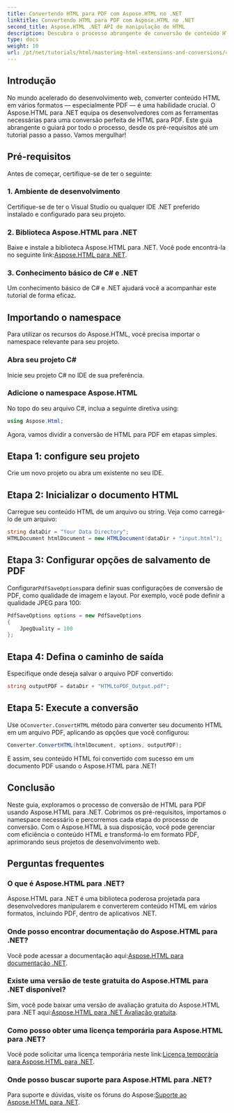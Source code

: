 ```yaml
---
title: Convertendo HTML para PDF com Aspose.HTML no .NET
linktitle: Convertendo HTML para PDF com Aspose.HTML no .NET
second_title: Aspose.HTML .NET API de manipulação de HTML
description: Descubra o processo abrangente de conversão de conteúdo HTML para PDF usando a poderosa biblioteca Aspose.HTML para .NET. Este guia fornece aos desenvolvedores.
type: docs
weight: 10
url: /pt/net/tutorials/html/mastering-html-extensions-and-conversions/converting-html-to-pdf/
---
```

## Introdução

No mundo acelerado do desenvolvimento web, converter conteúdo HTML em vários formatos — especialmente PDF — é uma habilidade crucial. O Aspose.HTML para .NET equipa os desenvolvedores com as ferramentas necessárias para uma conversão perfeita de HTML para PDF. Este guia abrangente o guiará por todo o processo, desde os pré-requisitos até um tutorial passo a passo. Vamos mergulhar!

## Pré-requisitos

Antes de começar, certifique-se de ter o seguinte:

### 1. Ambiente de desenvolvimento
Certifique-se de ter o Visual Studio ou qualquer IDE .NET preferido instalado e configurado para seu projeto.

### 2. Biblioteca Aspose.HTML para .NET
Baixe e instale a biblioteca Aspose.HTML para .NET. Você pode encontrá-la no seguinte link:[Aspose.HTML para .NET](https://releases.aspose.com/html/net/).

### 3. Conhecimento básico de C# e .NET
Um conhecimento básico de C# e .NET ajudará você a acompanhar este tutorial de forma eficaz.

## Importando o namespace

Para utilizar os recursos do Aspose.HTML, você precisa importar o namespace relevante para seu projeto.

### Abra seu projeto C#
Inicie seu projeto C# no IDE de sua preferência.

### Adicione o namespace Aspose.HTML
No topo do seu arquivo C#, inclua a seguinte diretiva using:

```csharp
using Aspose.Html;
```

Agora, vamos dividir a conversão de HTML para PDF em etapas simples.

## Etapa 1: configure seu projeto
Crie um novo projeto ou abra um existente no seu IDE.

## Etapa 2: Inicializar o documento HTML
Carregue seu conteúdo HTML de um arquivo ou string. Veja como carregá-lo de um arquivo:

```csharp
string dataDir = "Your Data Directory";
HTMLDocument htmlDocument = new HTMLDocument(dataDir + "input.html");
```

## Etapa 3: Configurar opções de salvamento de PDF
 Configurar`PdfSaveOptions`para definir suas configurações de conversão de PDF, como qualidade de imagem e layout. Por exemplo, você pode definir a qualidade JPEG para 100:

```csharp
PdfSaveOptions options = new PdfSaveOptions
{
    JpegQuality = 100
};
```

## Etapa 4: Defina o caminho de saída
Especifique onde deseja salvar o arquivo PDF convertido:

```csharp
string outputPDF = dataDir + "HTMLtoPDF_Output.pdf";
```

## Etapa 5: Execute a conversão
 Use o`Converter.ConvertHTML` método para converter seu documento HTML em um arquivo PDF, aplicando as opções que você configurou:

```csharp
Converter.ConvertHTML(htmlDocument, options, outputPDF);
```

E assim, seu conteúdo HTML foi convertido com sucesso em um documento PDF usando o Aspose.HTML para .NET!

## Conclusão

Neste guia, exploramos o processo de conversão de HTML para PDF usando Aspose.HTML para .NET. Cobrimos os pré-requisitos, importamos o namespace necessário e percorremos cada etapa do processo de conversão. Com o Aspose.HTML à sua disposição, você pode gerenciar com eficiência o conteúdo HTML e transformá-lo em formato PDF, aprimorando seus projetos de desenvolvimento web.

## Perguntas frequentes

### O que é Aspose.HTML para .NET?
Aspose.HTML para .NET é uma biblioteca poderosa projetada para desenvolvedores manipularem e converterem conteúdo HTML em vários formatos, incluindo PDF, dentro de aplicativos .NET.

### Onde posso encontrar documentação do Aspose.HTML para .NET?
 Você pode acessar a documentação aqui:[Aspose.HTML para documentação .NET](https://reference.aspose.com/html/net/).

### Existe uma versão de teste gratuita do Aspose.HTML para .NET disponível?
 Sim, você pode baixar uma versão de avaliação gratuita do Aspose.HTML para .NET aqui:[Aspose.HTML para .NET Avaliação gratuita](https://releases.aspose.com/).

### Como posso obter uma licença temporária para Aspose.HTML para .NET?
 Você pode solicitar uma licença temporária neste link:[Licença temporária para Aspose.HTML para .NET](https://purchase.conholdate.com/temporary-license/).

### Onde posso buscar suporte para Aspose.HTML para .NET?
 Para suporte e dúvidas, visite os fóruns do Aspose:[Suporte ao Aspose.HTML para .NET](https://forum.aspose.com/).